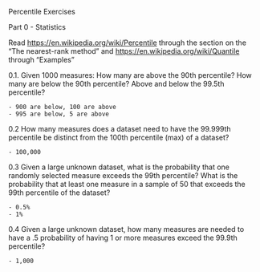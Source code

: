 Percentile Exercises

Part 0 - Statistics

Read https://en.wikipedia.org/wiki/Percentile through the section on the  “The nearest-rank method” and https://en.wikipedia.org/wiki/Quantile through “Examples”

0.1. Given 1000 measures: How many are above the 90th percentile?  How many are below the 90th percentile?  Above and below the 99.5th percentile?

    - 900 are below, 100 are above
    - 995 are below, 5 are above



0.2 How many measures does a dataset need to have the 99.999th percentile be distinct from the 100th percentile (max) of a dataset?

    - 100,000
0.3 Given a large unknown dataset, what is the probability that one randomly selected measure exceeds the 99th percentile? What is the probability that at least one measure in a sample of 50 that exceeds the 99th percentile of the dataset?

    - 0.5%
    - 1%

0.4 Given a large unknown dataset, how many measures are needed to have a .5 probability of having 1 or more measures exceed the 99.9th percentile?

    - 1,000
